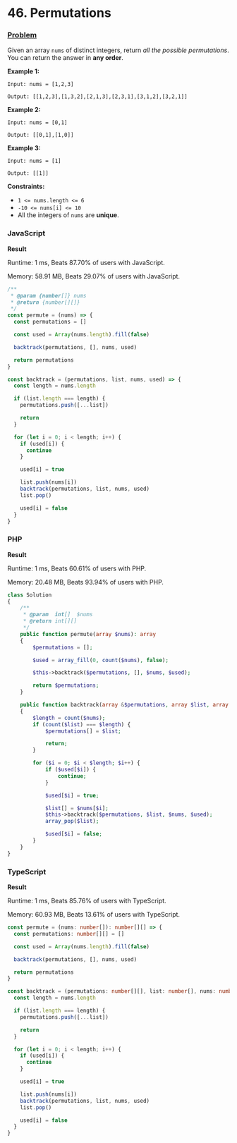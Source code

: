 # 46. Permutations

### [Problem](https://leetcode.com/problems/permutations/description/)

Given an array `nums` of distinct integers, return _all the possible permutations_.
You can return the answer in **any order**.

**Example 1:**

```
Input: nums = [1,2,3]

Output: [[1,2,3],[1,3,2],[2,1,3],[2,3,1],[3,1,2],[3,2,1]]
```

**Example 2:**

```
Input: nums = [0,1]

Output: [[0,1],[1,0]]
```

**Example 3:**

```
Input: nums = [1]

Output: [[1]]
```

**Constraints:**

- `1 <= nums.length <= 6`
- `-10 <= nums[i] <= 10`
- All the integers of `nums` are **unique**.

### JavaScript

**Result**

Runtime: 1 ms, Beats 87.70% of users with JavaScript.

Memory: 58.91 MB, Beats 29.07% of users with JavaScript.

```javascript
/**
 * @param {number[]} nums
 * @return {number[][]}
 */
const permute = (nums) => {
  const permutations = []

  const used = Array(nums.length).fill(false)

  backtrack(permutations, [], nums, used)

  return permutations
}

const backtrack = (permutations, list, nums, used) => {
  const length = nums.length

  if (list.length === length) {
    permutations.push([...list])

    return
  }

  for (let i = 0; i < length; i++) {
    if (used[i]) {
      continue
    }

    used[i] = true

    list.push(nums[i])
    backtrack(permutations, list, nums, used)
    list.pop()

    used[i] = false
  }
}
```

### PHP

**Result**

Runtime: 1 ms, Beats 60.61% of users with PHP.

Memory: 20.48 MB, Beats 93.94% of users with PHP.

```php
class Solution
{
    /**
     * @param  int[]  $nums
     * @return int[][]
     */
    public function permute(array $nums): array
    {
        $permutations = [];

        $used = array_fill(0, count($nums), false);

        $this->backtrack($permutations, [], $nums, $used);

        return $permutations;
    }

    public function backtrack(array &$permutations, array $list, array $nums, array $used): void
    {
        $length = count($nums);
        if (count($list) === $length) {
            $permutations[] = $list;

            return;
        }

        for ($i = 0; $i < $length; $i++) {
            if ($used[$i]) {
                continue;
            }

            $used[$i] = true;

            $list[] = $nums[$i];
            $this->backtrack($permutations, $list, $nums, $used);
            array_pop($list);

            $used[$i] = false;
        }
    }
}
```

### TypeScript

**Result**

Runtime: 1 ms, Beats 85.76% of users with TypeScript.

Memory: 60.93 MB, Beats 13.61% of users with TypeScript.

```typescript
const permute = (nums: number[]): number[][] => {
  const permutations: number[][] = []

  const used = Array(nums.length).fill(false)

  backtrack(permutations, [], nums, used)

  return permutations
}

const backtrack = (permutations: number[][], list: number[], nums: number[], used: boolean[]): void => {
  const length = nums.length

  if (list.length === length) {
    permutations.push([...list])

    return
  }

  for (let i = 0; i < length; i++) {
    if (used[i]) {
      continue
    }

    used[i] = true

    list.push(nums[i])
    backtrack(permutations, list, nums, used)
    list.pop()

    used[i] = false
  }
}
```
